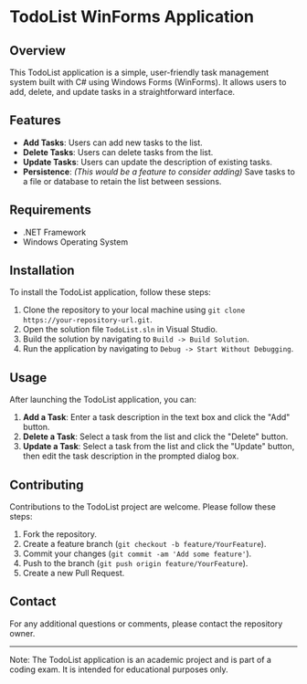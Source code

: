 # TodoList WinForms Application

## Overview

This TodoList application is a simple, user-friendly task management system built with C# using Windows Forms (WinForms). It allows users to add, delete, and update tasks in a straightforward interface.

## Features

- **Add Tasks**: Users can add new tasks to the list.
- **Delete Tasks**: Users can delete tasks from the list.
- **Update Tasks**: Users can update the description of existing tasks.
- **Persistence**: *(This would be a feature to consider adding)* Save tasks to a file or database to retain the list between sessions.

## Requirements

- .NET Framework
- Windows Operating System

## Installation

To install the TodoList application, follow these steps:

1. Clone the repository to your local machine using `git clone https://your-repository-url.git`.
2. Open the solution file `TodoList.sln` in Visual Studio.
3. Build the solution by navigating to `Build -> Build Solution`.
4. Run the application by navigating to `Debug -> Start Without Debugging`.

## Usage

After launching the TodoList application, you can:

1. **Add a Task**: Enter a task description in the text box and click the "Add" button.
2. **Delete a Task**: Select a task from the list and click the "Delete" button.
3. **Update a Task**: Select a task from the list and click the "Update" button, then edit the task description in the prompted dialog box.

## Contributing

Contributions to the TodoList project are welcome. Please follow these steps:

1. Fork the repository.
2. Create a feature branch (`git checkout -b feature/YourFeature`).
3. Commit your changes (`git commit -am 'Add some feature'`).
4. Push to the branch (`git push origin feature/YourFeature`).
5. Create a new Pull Request.

## Contact

For any additional questions or comments, please contact the repository owner.

---

Note: The TodoList application is an academic project and is part of a coding exam. It is intended for educational purposes only.
